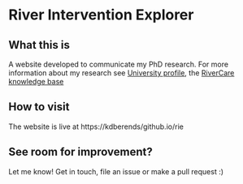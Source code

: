 # River Intervention Explorer

## What this is
A website developed to communicate my PhD research. For more information about my research see [University profile](https://people.utwente.nl/k.d.berends), the [RiverCare knowledge base](https://kbase.ncr-web.org/rivercare/projects/project-f1/)

## How to visit
The website is live at https://kdberends/github.io/rie 

## See room for improvement?
Let me know! Get in touch, file an issue or make a pull request :)